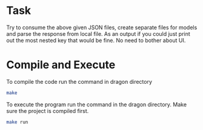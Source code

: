 # Task
Try to consume the above given JSON files, create separate files for models and parse the response from local file. As an output if you could just print out the most nested key that would be fine. No need to bother about UI.

# Compile and Execute
To compile the code run the command in dragon directory
```bash
make
```
To execute the program run the command in the dragon directory. Make sure the project is compiled first.
```bash
make run
```
